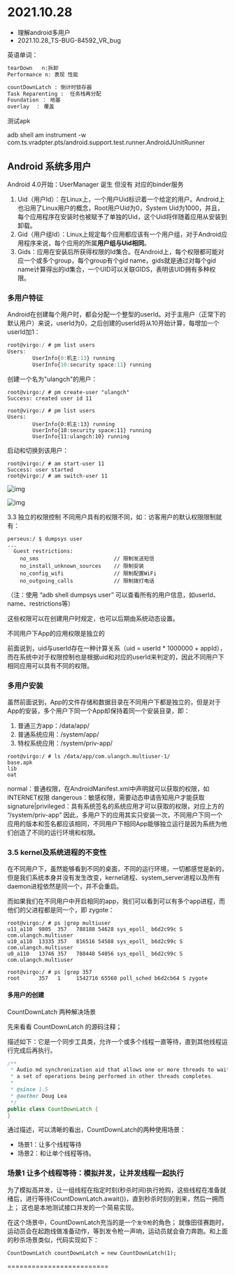 # 2021.10.28

- 理解android多用户
- 2021.10.28_TS-BUG-84592_VR_bug

英语单词：

```xml
tearDown   n:拆卸
Performance n: 表现 性能 

countDownLatch : 倒计时锁存器
Task Reparenting :  任务栈再分配
Foundation ： 地基 
overlay  ： 覆盖
```

测试apk

adb shell am instrument -w com.ts.vradpter.pts/android.support.test.runner.AndroidJUnitRunner

## Android 系统多用户

Android 4.0开始：UserManager 诞生  但没有 对应的binder服务

1. Uid（用户Id）：在Linux上，一个用户Uid标识着一个给定的用户。Android上也沿用了Linux用户的概念，Root用户Uid为0，System Uid为1000，并且，每个应用程序在安装时也被赋予了单独的Uid，这个Uid将伴随着应用从安装到卸载。
2. Gid（用户组Id）：Linux上规定每个应用都应该有一个用户组，对于Android应用程序来说，每个应用的所属**用户组与Uid相同**。
3. Gids：应用在安装后所获得权限的Id集合。在Android上，每个权限都可能对应一个或多个group，每个group有个gid name，gids就是通过对每个gid name计算得出的id集合，一个UID可以关联GIDS，表明该UID拥有多种权限。

### 多用户特征

Android在创建每个用户时，都会分配一个整型的userId。对于主用户（正常下的默认用户）来说，userId为0，之后创建的userId将从10开始计算，每增加一个userId加1：

```adb
root@virgo:/ # pm list users
Users:
        UserInfo{0:机主:13} running
        UserInfo{10:security space:11} running
```

创建一个名为"ulangch"的用户：

```
root@virgo:/ # pm create-user "ulangch"
Success: created user id 11

root@virgo:/ # pm list users
Users:
        UserInfo{0:机主:13} running
        UserInfo{10:security space:11} running
        UserInfo{11:ulangch:10} running
```

启动和切换到该用户：

```
root@virgo:/ # am start-user 11
Success: user started
root@virgo:/ # am switch-user 11
```

![img](https://img-blog.csdnimg.cn/20190704212535608.png?x-oss-process=image/watermark,type_ZmFuZ3poZW5naGVpdGk,shadow_10,text_aHR0cHM6Ly9ibG9nLmNzZG4ubmV0L3FxXzE0OTc4MTEz)

![img](https://img-blog.csdnimg.cn/20190704212544138.png?x-oss-process=image/watermark,type_ZmFuZ3poZW5naGVpdGk,shadow_10,text_aHR0cHM6Ly9ibG9nLmNzZG4ubmV0L3FxXzE0OTc4MTEz)

3.3 独立的权限控制
不同用户具有的权限不同，如：访客用户的默认权限限制就有：

```
perseus:/ $ dumpsys user
...
  Guest restrictions:
    no_sms                        // 限制发送短信
    no_install_unknown_sources    // 限制安装
    no_config_wifi                // 限制配置WiFi
    no_outgoing_calls             // 限制拨打电话

```

（注：使用 “adb shell dumpsys user” 可以查看所有的用户信息，如userId、name、restrictions等）

这些权限可以在创建用户时规定，也可以后期由系统动态设置。

不同用户下App的应用权限是独立的

前面说到，uid与userId存在一种计算关系（uid = userId * 1000000 + appId），而在系统中对于权限控制也是根据uid和对应的userId来判定的，因此不同用户下相同应用可以具有不同的权限。

### 多用户安装

虽然前面说到，App的文件存储和数据目录在不同用户下都是独立的，但是对于App的安装，多个用户下同一个App却保持着同一个安装目录，即：

1. 普通三方app：/data/app/
2. 普通系统应用：/system/app/
3. 特权系统应用：/system/priv-app/

```
root@virgo:/ # ls /data/app/com.ulangch.multiuser-1/
base.apk
lib
oat
```



normal：普通权限，在AndroidManifest.xml中声明就可以获取的权限，如INTERNET权限
dangerous：敏感权限，需要动态申请告知用户才能获取
signature|privileged：具有系统签名的系统应用才可以获取的权限，对应上方的 “/system/priv-app”
因此，多用户下的应用其实只安装一次，不同用户下同一个应用的版本和签名都应该相同，不同用户下相同App能够独立运行是因为系统为他们创造了不同的运行环境和权限。



### 3.5 kernel及系统进程的不变性



在不同用户下，虽然能够看到不同的桌面，不同的运行环境，一切都感觉是新的，但是我们系统本身并没有发生改变，kernel进程、system_server进程以及所有daemon进程依然是同一个，并不会重启。

而如果我们在不同用户中开启相同的app，我们可以看到可以有多个app进程，而他们的父进程都是同一个，即 zygote：

```
root@virgo:/ # ps |grep multiuser
u11_a110  9805  357   788188 54628 sys_epoll_ b6d2c99c S com.ulangch.multiuser
u10_a110  13335 357   816516 54588 sys_epoll_ b6d2c99c S com.ulangch.multiuser
u0_a110   13746 357   788448 54056 sys_epoll_ b6d2c99c S com.ulangch.multiuser

root@virgo:/ # ps |grep 357
root      357   1     1542716 65560 poll_sched b6d2cb64 S zygote

```

#### 多用户的创建





CountDownLatch 两种解决场景

先来看看 CountDownLatch 的源码注释；

描述如下：它是一个同步工具类，允许一个或多个线程一直等待，直到其他线程运行完成后再执行。

```java
/**
 * Audio.md synchronization aid that allows one or more threads to wait until
 * a set of operations being performed in other threads completes.
 *
 * @since 1.5
 * @author Doug Lea
 */
public class CountDownLatch {
}
```



通过描述，可以清晰的看出，CountDownLatch的两种使用场景：

- 场景1：让多个线程等待
- 场景2：和让单个线程等待。



### **场景1 让多个线程等待：模拟并发，让并发线程一起执行**

为了模拟高并发，让一组线程在指定时刻(秒杀时间)执行抢购，这些线程在准备就绪后，进行等待(CountDownLatch.await())，直到秒杀时刻的到来，然后一拥而上；
这也是本地测试接口并发的一个简易实现。

在这个场景中，CountDownLatch充当的是一个`发令枪`的角色；
就像田径赛跑时，运动员会在起跑线做准备动作，等到发令枪一声响，运动员就会奋力奔跑。和上面的秒杀场景类似，代码实现如下：

```
CountDownLatch countDownLatch = new CountDownLatch(1);
```







































=========================





